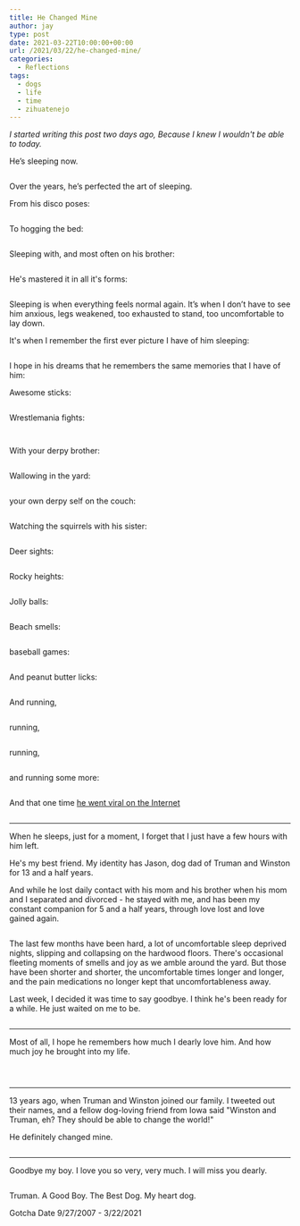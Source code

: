 ```yaml
---
title: He Changed Mine
author: jay
type: post
date: 2021-03-22T10:00:00+00:00
url: /2021/03/22/he-changed-mine/
categories:
  - Reflections
tags:
  - dogs
  - life
  - time
  - zihuatenejo
---
```


*I started writing this post two days ago, Because I knew I wouldn't be able to today.*

He’s sleeping now.

<a href="https://photos.rambleon.org/PhotoShare/n-sRqtzP/i-x2pmTDk/A"><img src="https://photos.smugmug.com/photos/i-x2pmTDk/0/2f131d3f/L/i-x2pmTDk-L.jpg" alt=""></a>

Over the years, he’s perfected the art of sleeping.

From his disco poses:

<a href="https://photos.rambleon.org/PhotoShare/n-sRqtzP/i-bSnx2g9/A"><img src="https://photos.smugmug.com/photos/i-bSnx2g9/0/b1f16895/L/i-bSnx2g9-L.jpg" alt=""></a>

To hogging the bed:

<a href="https://photos.rambleon.org/All/Animals/i-FLJPQCt/A"><img src="https://photos.smugmug.com/All/Animals/i-FLJPQCt/1/8cf8456c/L/DSC_5650-L.jpg" alt=""></a>

Sleeping with, and most often on his brother:

<a href="https://photos.rambleon.org/PhotoShare/n-sRqtzP/i-hJLMKZZ/A"><img src="https://photos.smugmug.com/photos/i-hJLMKZZ/0/e8c9ec1f/L/i-hJLMKZZ-L.jpg" alt=""></a>

He's mastered it in all it's forms:

<a href="https://photos.rambleon.org/PhotoShare/n-sRqtzP/i-33BGFsW/A"><img src="https://photos.smugmug.com/photos/i-33BGFsW/0/afcc744d/L/i-33BGFsW-L.jpg" alt=""></a>

Sleeping is when everything feels normal again. It’s when I don’t have to see him anxious, legs weakened, too exhausted to stand, too uncomfortable to lay down.

It's when I remember the first ever picture I have of him sleeping:

<a href="https://photos.rambleon.org/PhotoShare/n-sRqtzP/i-TxgnDNB/A"><img src="https://photos.smugmug.com/photos/i-TxgnDNB/0/ef7c812f/L/i-TxgnDNB-L.jpg" alt=""></a>

I hope in his dreams that he remembers the same memories that I have of him:

Awesome sticks:

<a href="https://photos.rambleon.org/PhotoShare/n-sRqtzP/i-4M7qRvm/A"><img src="https://photos.smugmug.com/photos/i-4M7qRvm/0/2c19df2b/L/i-4M7qRvm-L.jpg" alt=""></a>

Wrestlemania fights:

<a href="https://photos.rambleon.org/PhotoShare/n-sRqtzP/i-NHS9pz9/A"><img src="https://photos.smugmug.com/photos/i-NHS9pz9/0/e4ad2956/L/i-NHS9pz9-L.jpg" alt=""></a>

<a href="https://photos.rambleon.org/PhotoShare/n-sRqtzP/i-j6xgQ6W/A"><img src="https://photos.smugmug.com/photos/i-j6xgQ6W/0/c06e20ef/L/i-j6xgQ6W-L.jpg" alt=""></a>

With your derpy brother:

<a href="https://photos.rambleon.org/PhotoShare/n-sRqtzP/i-xWK2nPg/A"><img src="https://photos.smugmug.com/photos/i-xWK2nPg/0/8634c12e/L/i-xWK2nPg-L.jpg" alt=""></a>

Wallowing in the yard:

<a href="https://photos.rambleon.org/PhotoShare/n-sRqtzP/i-R2QJT4T/A"><img src="https://photos.smugmug.com/photos/i-R2QJT4T/0/a93b0fe1/L/i-R2QJT4T-L.jpg" alt=""></a>

your own derpy self on the couch:

<a href="https://photos.rambleon.org/PhotoShare/n-sRqtzP/i-TCQRFVh/A"><img src="https://photos.smugmug.com/photos/i-TCQRFVh/0/21fb61b7/L/i-TCQRFVh-L.jpg" alt=""></a>

Watching the squirrels with his sister:

<a href="https://photos.rambleon.org/PhotoShare/n-sRqtzP/i-nRt6JTJ/A"><img src="https://photos.smugmug.com/photos/i-nRt6JTJ/0/7ccb287f/L/i-nRt6JTJ-L.jpg" alt=""></a>

Deer sights:

<a href="https://photos.rambleon.org/All/Mountain-Trip-2012/i-M5GRfBs/A"><img src="https://photos.smugmug.com/All/Mountain-Trip-2012/i-M5GRfBs/0/693c306e/L/DSC_7046-L.jpg" alt=""></a>

Rocky heights:

<a href="https://photos.rambleon.org/PhotoShare/n-sRqtzP/i-sKXqdxk/A"><img src="https://photos.smugmug.com/photos/i-sKXqdxk/0/966a10b8/L/i-sKXqdxk-L.jpg" alt=""></a>

Jolly balls:

<a href="https://photos.rambleon.org/PhotoShare/n-sRqtzP/i-4TH9bDR/A"><img src="https://photos.smugmug.com/photos/i-4TH9bDR/0/58518d62/L/i-4TH9bDR-L.jpg" alt=""></a>

Beach smells:

<a href="https://photos.rambleon.org/PhotoShare/n-sRqtzP/i-SHDdsMv/A"><img src="https://photos.smugmug.com/photos/i-SHDdsMv/0/f5ee2a94/L/i-SHDdsMv-L.jpg" alt=""></a>

baseball games:

<a href="https://photos.rambleon.org/PhotoShare/n-sRqtzP/i-Z7cnTvX/A"><img src="https://photos.smugmug.com/photos/i-Z7cnTvX/0/d9c40dc1/L/i-Z7cnTvX-L.jpg" alt=""></a>

And peanut butter licks:

<a href="https://photos.rambleon.org/PhotoShare/n-sRqtzP/i-WVdgWF4/A"><img src="https://photos.smugmug.com/photos/i-WVdgWF4/0/3f0454ce/L/i-WVdgWF4-L.jpg" alt=""></a>

And running,

<a href="https://photos.rambleon.org/PhotoShare/n-sRqtzP/i-PHZFjnM/A"><img src="https://photos.smugmug.com/photos/i-PHZFjnM/0/78cc9e3d/L/i-PHZFjnM-L.jpg" alt=""></a>

running,

<a href="https://photos.rambleon.org/PhotoShare/n-sRqtzP/i-73L5nz7/A"><img src="https://photos.smugmug.com/photos/i-73L5nz7/0/4c949b67/L/i-73L5nz7-L.jpg" alt=""></a>

running,

<a href="https://photos.rambleon.org/PhotoShare/n-sRqtzP/i-7vKWv5k/A"><img src="https://photos.smugmug.com/photos/i-7vKWv5k/0/07516e65/L/i-7vKWv5k-L.jpg" alt=""></a>

and running some more:

<a href="https://photos.rambleon.org/PhotoShare/n-sRqtzP/i-Xd6d5mN/A"><img src="https://photos.smugmug.com/photos/i-Xd6d5mN/0/5560c1db/L/i-Xd6d5mN-L.jpg" alt=""></a>

And that one time [he went viral on the Internet](https://twitter.com/jasonadamyoung/status/1137429208035155968?s=20)

<a href="https://photos.rambleon.org/PhotoShare/n-sRqtzP/i-kFDKjQQ/A"><img src="https://photos.smugmug.com/photos/i-kFDKjQQ/0/6d3fb99e/L/i-kFDKjQQ-L.jpg" alt=""></a>

---

When he sleeps, just for a moment, I forget that I just have a few hours with him left.

He's my best friend. My identity has Jason, dog dad of Truman and Winston for 13 and a half years.

And while he lost daily contact with his mom and his brother when his mom and I separated and divorced - he stayed with me, and has been my constant companion for 5 and a half years, through love lost and love gained again.

<a href="https://photos.rambleon.org/PhotoShare/n-sRqtzP/i-D3DJstS/A"><img src="https://photos.smugmug.com/photos/i-D3DJstS/0/57d3c274/L/i-D3DJstS-L.jpg" alt=""></a>

The last few months have been hard, a lot of uncomfortable sleep deprived nights, slipping and collapsing on the hardwood floors. There's occasional fleeting moments of smells and joy as we amble around the yard. But those have been shorter and shorter, the uncomfortable times longer and longer, and the pain medications no longer kept that uncomfortableness away.

Last week, I decided it was time to say goodbye. I think he's been ready for a while. He just waited on me to be.

<a href="https://photos.rambleon.org/PhotoShare/n-sRqtzP/i-wRLKvPs/A"><img src="https://photos.smugmug.com/photos/i-wRLKvPs/0/9f194a78/XL/i-wRLKvPs-XL.jpg" alt=""></a>

---

Most of all, I hope he remembers how much I dearly love him. And how much joy he brought into my life.

<a href="https://photos.rambleon.org/PhotoShare/n-sRqtzP/i-Bvp4P4G/A"><img src="https://photos.smugmug.com/photos/i-Bvp4P4G/0/3e113866/L/i-Bvp4P4G-L.jpg" alt=""></a>

<a href="https://photos.rambleon.org/PhotoShare/n-sRqtzP/i-BqVKjQs/A"><img src="https://photos.smugmug.com/photos/i-BqVKjQs/0/89215300/L/i-BqVKjQs-L.jpg" alt=""></a>

<a href="https://photos.rambleon.org/PhotoShare/n-sRqtzP/i-qch7V8x/A"><img src="https://photos.smugmug.com/photos/i-qch7V8x/0/cc69a7e9/L/i-qch7V8x-L.jpg" alt=""></a>

---

13 years ago, when Truman and Winston joined our family. I tweeted out their names, and a fellow dog-loving friend from Iowa said "Winston and Truman, eh? They should be able to change the world!"

He definitely changed mine.

<a href="https://photos.rambleon.org/PhotoShare/n-sRqtzP/i-hZKjGfs/A"><img src="https://photos.smugmug.com/photos/i-hZKjGfs/0/c858ee4b/L/i-hZKjGfs-L.jpg" alt=""></a>

---

Goodbye my boy. I love you so very, very much. I will miss you dearly.

<a href="https://photos.rambleon.org/PhotoShare/n-sRqtzP/i-7hvtkqc/A"><img src="https://photos.smugmug.com/photos/i-7hvtkqc/0/92fb121d/XL/i-7hvtkqc-XL.jpg" alt=""></a>

Truman. A Good Boy. The Best Dog. My heart dog.

Gotcha Date 9/27/2007 - 3/22/2021
